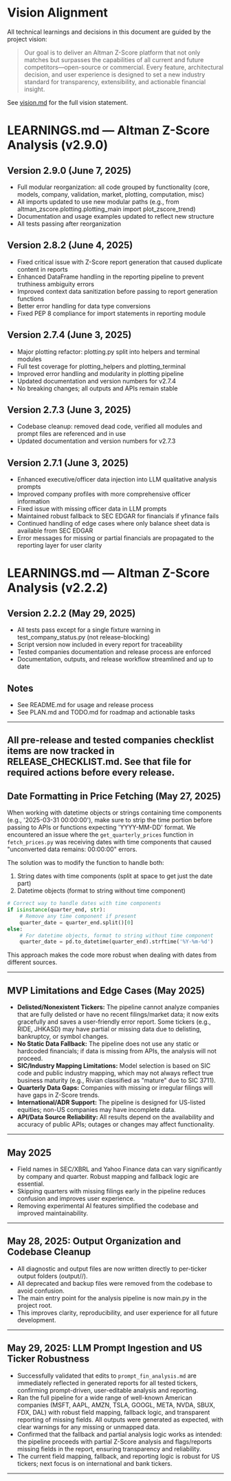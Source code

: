# Vision Alignment

All technical learnings and decisions in this document are guided by the project vision:

> Our goal is to deliver an Altman Z-Score platform that not only matches but surpasses the capabilities of all current and future competitors—open-source or commercial. Every feature, architectural decision, and user experience is designed to set a new industry standard for transparency, extensibility, and actionable financial insight.

See [vision.md](./vision.md) for the full vision statement.

# LEARNINGS.md — Altman Z-Score Analysis (v2.9.0)

## Version 2.9.0 (June 7, 2025)
- Full modular reorganization: all code grouped by functionality (core, models, company, validation, market, plotting, computation, misc)
- All imports updated to use new modular paths (e.g., from altman_zscore.plotting.plotting_main import plot_zscore_trend)
- Documentation and usage examples updated to reflect new structure
- All tests passing after reorganization

## Version 2.8.2 (June 4, 2025)
- Fixed critical issue with Z-Score report generation that caused duplicate content in reports
- Enhanced DataFrame handling in the reporting pipeline to prevent truthiness ambiguity errors
- Improved context data sanitization before passing to report generation functions
- Better error handling for data type conversions
- Fixed PEP 8 compliance for import statements in reporting module

## Version 2.7.4 (June 3, 2025)
- Major plotting refactor: plotting.py split into helpers and terminal modules
- Full test coverage for plotting_helpers and plotting_terminal
- Improved error handling and modularity in plotting pipeline
- Updated documentation and version numbers for v2.7.4
- No breaking changes; all outputs and APIs remain stable

## Version 2.7.3 (June 3, 2025)
- Codebase cleanup: removed dead code, verified all modules and prompt files are referenced and in use
- Updated documentation and version numbers for v2.7.3

## Version 2.7.1 (June 3, 2025)
- Enhanced executive/officer data injection into LLM qualitative analysis prompts
- Improved company profiles with more comprehensive officer information
- Fixed issue with missing officer data in LLM prompts
- Maintained robust fallback to SEC EDGAR for financials if yfinance fails
- Continued handling of edge cases where only balance sheet data is available from SEC EDGAR
- Error messages for missing or partial financials are propagated to the reporting layer for user clarity

# LEARNINGS.md — Altman Z-Score Analysis (v2.2.2)

## Version 2.2.2 (May 29, 2025)
- All tests pass except for a single fixture warning in test_company_status.py (not release-blocking)
- Script version now included in every report for traceability
- Tested companies documentation and release process are enforced
- Documentation, outputs, and release workflow streamlined and up to date

## Notes
- See README.md for usage and release process
- See PLAN.md and TODO.md for roadmap and actionable tasks

---
All pre-release and tested companies checklist items are now tracked in RELEASE_CHECKLIST.md. See that file for required actions before every release.
---

## Date Formatting in Price Fetching (May 27, 2025)

When working with datetime objects or strings containing time components (e.g., '2025-03-31 00:00:00'), make sure to strip the time portion before passing to APIs or functions expecting 'YYYY-MM-DD' format. We encountered an issue where the `get_quarterly_prices` function in `fetch_prices.py` was receiving dates with time components that caused "unconverted data remains: 00:00:00" errors.

The solution was to modify the function to handle both:
1. String dates with time components (split at space to get just the date part)
2. Datetime objects (format to string without time component)

```python
# Correct way to handle dates with time components
if isinstance(quarter_end, str):
    # Remove any time component if present
    quarter_date = quarter_end.split()[0]
else:
    # For datetime objects, format to string without time component
    quarter_date = pd.to_datetime(quarter_end).strftime('%Y-%m-%d')
```

This approach makes the code more robust when dealing with dates from different sources.

---

## MVP Limitations and Edge Cases (May 2025)

- **Delisted/Nonexistent Tickers:** The pipeline cannot analyze companies that are fully delisted or have no recent filings/market data; it now exits gracefully and saves a user-friendly error report. Some tickers (e.g., RIDE, JHKASD) may have partial or missing data due to delisting, bankruptcy, or symbol changes.
- **No Static Data Fallback:** The pipeline does not use any static or hardcoded financials; if data is missing from APIs, the analysis will not proceed.
- **SIC/Industry Mapping Limitations:** Model selection is based on SIC code and public industry mapping, which may not always reflect true business maturity (e.g., Rivian classified as "mature" due to SIC 3711).
- **Quarterly Data Gaps:** Companies with missing or irregular filings will have gaps in Z-Score trends.
- **International/ADR Support:** The pipeline is designed for US-listed equities; non-US companies may have incomplete data.
- **API/Data Source Reliability:** All results depend on the availability and accuracy of public APIs; outages or changes may affect functionality.

---

## May 2025

- Field names in SEC/XBRL and Yahoo Finance data can vary significantly by company and quarter. Robust mapping and fallback logic are essential.
- Skipping quarters with missing filings early in the pipeline reduces confusion and improves user experience.
- Removing experimental AI features simplified the codebase and improved maintainability.

---

## May 28, 2025: Output Organization and Codebase Cleanup
- All diagnostic and output files are now written directly to per-ticker output folders (output/<TICKER>/).
- All deprecated and backup files were removed from the codebase to avoid confusion.
- The main entry point for the analysis pipeline is now main.py in the project root.
- This improves clarity, reproducibility, and user experience for all future development.

---

## May 29, 2025: LLM Prompt Ingestion and US Ticker Robustness
- Successfully validated that edits to `prompt_fin_analysis.md` are immediately reflected in generated reports for all tested tickers, confirming prompt-driven, user-editable analysis and reporting.
- Ran the full pipeline for a wide range of well-known American companies (MSFT, AAPL, AMZN, TSLA, GOOGL, META, NVDA, SBUX, FDX, DAL) with robust field mapping, fallback logic, and transparent reporting of missing fields. All outputs were generated as expected, with clear warnings for any missing or unmapped data.
- Confirmed that the fallback and partial analysis logic works as intended: the pipeline proceeds with partial Z-Score analysis and flags/reports missing fields in the report, ensuring transparency and reliability.
- The current field mapping, fallback, and reporting logic is robust for US tickers; next focus is on international and bank tickers.

---
